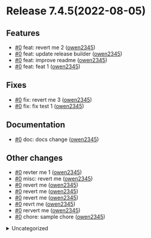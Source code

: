 # Release 7.4.5(2022-08-05)
## Features

* [#0]() feat: revert me 2 ([owen2345](owen2345))
* [#0]() feat: update release builder ([owen2345](owen2345))
* [#0]() feat: improve readme ([owen2345](owen2345))
* [#0]() feat: feat 1 ([owen2345](owen2345))

## Fixes

* [#0]() fix: revert me 3 ([owen2345](owen2345))
* [#0]() fix: fix test 1 ([owen2345](owen2345))

## Documentation

* [#0]() doc: docs change ([owen2345](owen2345))

## Other changes

* [#0]() revter me 1 ([owen2345](owen2345))
* [#0]() misc: revert me ([owen2345](owen2345))
* [#0]() revert me ([owen2345](owen2345))
* [#0]() revert me ([owen2345](owen2345))
* [#0]() revert me ([owen2345](owen2345))
* [#0]() revrt me ([owen2345](owen2345))
* [#0]() rervert me ([owen2345](owen2345))
* [#0]() chore: sample chore ([owen2345](owen2345))



<details>
<summary>Uncategorized</summary>

* [#0]() revter me 1 ([owen2345](owen2345))
* [#0]() misc: revert me ([owen2345](owen2345))
* [#0]() revert me ([owen2345](owen2345))
* [#0]() revert me ([owen2345](owen2345))
* [#0]() revert me ([owen2345](owen2345))
* [#0]() revrt me ([owen2345](owen2345))
* [#0]() rervert me ([owen2345](owen2345))
* [#0]() chore: sample chore ([owen2345](owen2345))

</details>
